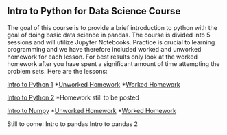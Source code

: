 ## Intro to Python for Data Science Course

The goal of this course is to provide a brief introduction to python with the goal of doing basic data science in pandas.  The course is divided into 5 sessions and will utilize Jupyter Notebooks.  Practice is crucial to learning programming and we have therefore included worked and unworked homework for each lesson.  For best results only look at the worked homework after you have spent a significant amount of time attempting the problem sets. Here are the lessons:

[Intro to Python 1](python_class_01.ipynb)
*[Unworked Homework](intro_to_python01_homework.ipynb)
*[Worked Homework](intro_to_python01_worked.ipynb)

[Intro to Python 2](intro_to_python_cont.ipynb)
*Homework still to be posted

[Intro to Numpy](intro_to_numpy.ipynb)
*[Unworked Homework](intro_numpy_homework.ipynb)
*[Worked Homework](intro_numpy_homework_worked.ipynb)

Still to come:
Intro to pandas
Intro to pandas 2
